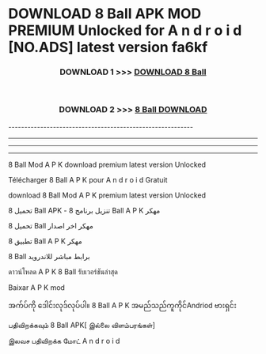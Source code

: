 # DOWNLOAD 8 Ball  APK MOD PREMIUM Unlocked for A n d r o i d [NO.ADS] latest version fa6kf 



<div align="center">

<h3>DOWNLOAD 1 >>> <a href="https://getmod2.web.app/?judul=8 Ball ">DOWNLOAD 8 Ball </a></h3><br>

<h3>DOWNLOAD 2 >>> <a href="https://getmod2.web.app/?judul=8 Ball ">8 Ball  DOWNLOAD </a></h3>

</div>
----------------------------------------------------------

----------------------------------------------------------

----------------------------------------------------------

----------------------------------------------------------

8 Ball  Mod A P K download premium latest version Unlocked

Télécharger 8 Ball  A P K pour A n d r o i d Gratuit

download 8 Ball  Mod A P K premium latest version Unlocked

تحميل 8 Ball  APK - تنزيل برنامج 8 Ball  A P K مهكر

تحميل 8 Ball  مهكر اخر اصدار

تطبيق 8 Ball  A P K مهكر

8 Ball  برابط مباشر للاندرويد

ดาวน์โหลด A P K 8 Ball  รับเวอร์ชันล่าสุด

Baixar A P K mod

အက်ပ်ကို ဒေါင်းလုဒ်လုပ်ပါ။ 8 Ball  A P K အမည်သည်ကူကိုင်Andriod ဗားရှင်း

பதிவிறக்கவும் 8 Ball  APK[ இல்லை விளம்பரங்கள்] 
 
இலவச பதிவிறக்க மோட் A n d r o i d



